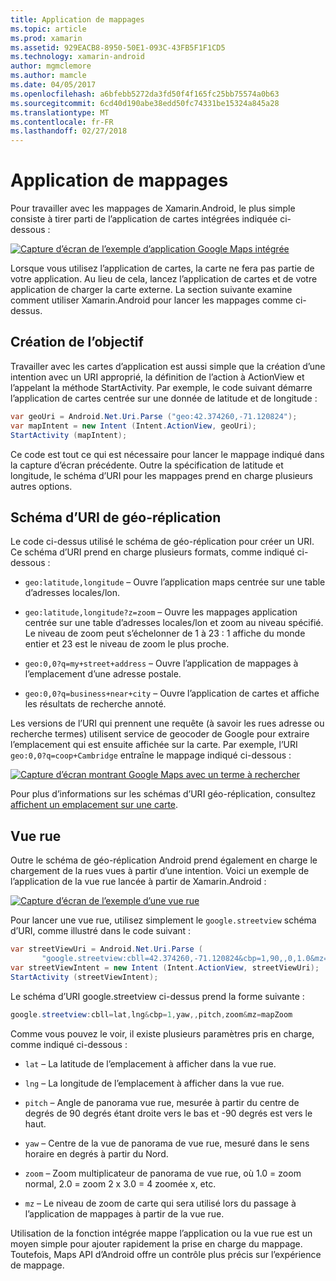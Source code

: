 ```yaml
---
title: Application de mappages
ms.topic: article
ms.prod: xamarin
ms.assetid: 929EACB8-8950-50E1-093C-43FB5F1F1CD5
ms.technology: xamarin-android
author: mgmclemore
ms.author: mamcle
ms.date: 04/05/2017
ms.openlocfilehash: a6bfebb5272da3fd50f4f165fc25bb75574a0b63
ms.sourcegitcommit: 6cd40d190abe38edd50fc74331be15324a845a28
ms.translationtype: MT
ms.contentlocale: fr-FR
ms.lasthandoff: 02/27/2018
---
```

# <a name="maps-application"></a>Application de mappages

Pour travailler avec les mappages de Xamarin.Android, le plus simple consiste à tirer parti de l’application de cartes intégrées indiquée ci-dessous :

[![Capture d’écran de l’exemple d’application Google Maps intégrée](maps-application-images/01-mapsapplication.png)](maps-application-images/01-mapsapplication.png)

Lorsque vous utilisez l’application de cartes, la carte ne fera pas partie de votre application. Au lieu de cela, lancez l’application de cartes et de votre application de charger la carte externe. La section suivante examine comment utiliser Xamarin.Android pour lancer les mappages comme ci-dessus.

<a name="Creating_the_Intent" />

## <a name="creating-the-intent"></a>Création de l’objectif

Travailler avec les cartes d’application est aussi simple que la création d’une intention avec un URI approprié, la définition de l’action à ActionView et l’appelant la méthode StartActivity. Par exemple, le code suivant démarre l’application de cartes centrée sur une donnée de latitude et de longitude :

```csharp
var geoUri = Android.Net.Uri.Parse ("geo:42.374260,-71.120824");
var mapIntent = new Intent (Intent.ActionView, geoUri);
StartActivity (mapIntent);
```

Ce code est tout ce qui est nécessaire pour lancer le mappage indiqué dans la capture d’écran précédente. Outre la spécification de latitude et longitude, le schéma d’URI pour les mappages prend en charge plusieurs autres options.

<a name="Geo_Uri_Scheme" />

## <a name="geo-uri-scheme"></a>Schéma d’URI de géo-réplication

Le code ci-dessus utilisé le schéma de géo-réplication pour créer un URI. Ce schéma d’URI prend en charge plusieurs formats, comme indiqué ci-dessous :

-   `geo:latitude,longitude` &ndash; Ouvre l’application maps centrée sur une table d’adresses locales/lon. 

-   `geo:latitude,longitude?z=zoom` &ndash; Ouvre les mappages application centrée sur une table d’adresses locales/lon et zoom au niveau spécifié. Le niveau de zoom peut s’échelonner de 1 à 23 : 1 affiche du monde entier et 23 est le niveau de zoom le plus proche.

-   `geo:0,0?q=my+street+address` &ndash; Ouvre l’application de mappages à l’emplacement d’une adresse postale. 

-   `geo:0,0?q=business+near+city` &ndash; Ouvre l’application de cartes et affiche les résultats de recherche annoté. 


Les versions de l’URI qui prennent une requête (à savoir les rues adresse ou recherche termes) utilisent service de geocoder de Google pour extraire l’emplacement qui est ensuite affichée sur la carte. Par exemple, l’URI `geo:0,0?q=coop+Cambridge` entraîne le mappage indiqué ci-dessous :

[![Capture d’écran montrant Google Maps avec un terme à rechercher](maps-application-images/02-mapsearch.png)](maps-application-images/02-mapsearch.png)


<a name="Street_View" />

Pour plus d’informations sur les schémas d’URI géo-réplication, consultez [affichent un emplacement sur une carte](http://developer.android.com/guide/components/intents-common.html#Maps).


## <a name="street-view"></a>Vue rue

Outre le schéma de géo-réplication Android prend également en charge le chargement de la rues vues à partir d’une intention. Voici un exemple de l’application de la vue rue lancée à partir de Xamarin.Android :

[![Capture d’écran de l’exemple d’une vue rue](maps-application-images/03-streetview.png)](maps-application-images/03-streetview.png)

Pour lancer une vue rue, utilisez simplement le `google.streetview` schéma d’URI, comme illustré dans le code suivant :

```csharp
var streetViewUri = Android.Net.Uri.Parse (
       "google.streetview:cbll=42.374260,-71.120824&cbp=1,90,,0,1.0&mz=20");  
var streetViewIntent = new Intent (Intent.ActionView, streetViewUri);  
StartActivity (streetViewIntent);
```

Le schéma d’URI google.streetview ci-dessus prend la forme suivante :

```csharp
google.streetview:cbll=lat,lng&cbp=1,yaw,,pitch,zoom&mz=mapZoom
```

Comme vous pouvez le voir, il existe plusieurs paramètres pris en charge, comme indiqué ci-dessous :

-   `lat` &ndash; La latitude de l’emplacement à afficher dans la vue rue.

-   `lng` &ndash; La longitude de l’emplacement à afficher dans la vue rue.

-   `pitch` &ndash; Angle de panorama vue rue, mesurée à partir du centre de degrés de 90 degrés étant droite vers le bas et -90 degrés est vers le haut.

-   `yaw` &ndash; Centre de la vue de panorama de vue rue, mesuré dans le sens horaire en degrés à partir du Nord.

-   `zoom` &ndash; Zoom multiplicateur de panorama de vue rue, où 1.0 = zoom normal, 2.0 = zoom 2 x 3.0 = 4 zoomée x, etc.

-   `mz` &ndash; Le niveau de zoom de carte qui sera utilisé lors du passage à l’application de mappages à partir de la vue rue.


Utilisation de la fonction intégrée mappe l’application ou la vue rue est un moyen simple pour ajouter rapidement la prise en charge du mappage. Toutefois, Maps API d’Android offre un contrôle plus précis sur l’expérience de mappage.
